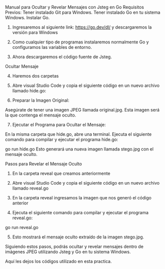 Manual para Ocultar y Revelar Mensajes con Jsteg en Go
Requisitos Previos:
Tener instalado Git para Windows.
Tener instalado Go en tu sistema Windows.
Instalar Go.
1.	Ingresaremos al siguiente link: https://go.dev/dl/ y descargaremos la versión para Windows 
 

2.	Como cualquier tipo de programas instalaremos normalmente Go y configuramos las variables de entorno.
 

3.	Ahora descargaremos el código fuente de Jsteg.
 

Ocultar Mensaje 

4.	Haremos dos carpetas 
 

5.	Abre visual Studio Code y copia el siguiente código en un nuevo archivo llamado hide.go:
 

6.	Preparar la Imagen Original:

Asegúrate de tener una imagen JPEG llamada original.jpg.
Esta imagen será la que contenga el mensaje oculto.

 
7.	Ejecutar el Programa para Ocultar el Mensaje:

En la misma carpeta que hide.go, abre una terminal.
Ejecuta el siguiente comando para compilar y ejecutar el programa hide.go:

go run hide.go
Esto generará una nueva imagen llamada stego.jpg con el mensaje oculto.

 













Pasos para Revelar el Mensaje Oculto

1.	En la carpeta reveal que creamos anteriormente 
2.	Abre visual Studio Code y copia el siguiente código en un nuevo archivo llamado reveal.go
 

3.	En la carpeta reveal ingresamos la imagen que nos generó el código anterior 
 

4.	Ejecuta el siguiente comando para compilar y ejecutar el programa reveal.go:

go run reveal.go

5.	Esto mostrará el mensaje oculto extraído de la imagen stego.jpg.
 
Siguiendo estos pasos, podrás ocultar y revelar mensajes dentro de imágenes JPEG utilizando Jsteg y Go en tu sistema Windows.

Aquí les dejos los códigos utilizado en esta practica.
